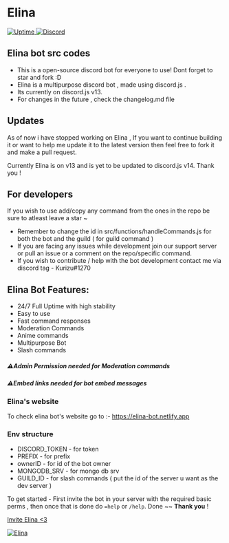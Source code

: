 <p align="center">
            <h1>Elina</h1> </center>
<a href="https://top.gg/bot/842397001954230303">
<img src="https://img.shields.io/uptimerobot/ratio/m790997804-66ac9646a1ea3ae3f97ce201?style=flat-square"
            alt="Uptime">
</a>            
            
<a href="https://discord.gg/Ecy6WpEZsD">
<img alt="Discord" src="https://img.shields.io/discord/782646778347388959?label=Discord">
</a>     
</p>

## Elina bot src codes

- This is a open-source discord bot for everyone to use! Dont forget to star and fork :D
- Elina is a multipurpose discord bot , made using discord.js .
- Its currently on discord.js v13.
- For changes in the future , check the changelog.md file

## Updates
As of now i have stopped working on Elina , If you want to continue building it or want to help me update it to the latest version then feel free to fork it and make a pull request. 

Currently Elina is on v13 and is yet to be updated to discord.js v14.
Thank you !

## For developers

If you wish to use add/copy any command from the ones in the repo be sure to atleast leave a star ~

- Remember to change the id in src/functions/handleCommands.js for both the bot and the guild ( for guild command )
- If you are facing any issues while development join our support server or pull an issue or a comment on the repo/specific command.
- If you wish to contribute / help with the bot development contact me via discord tag - Kurizu#1270

## Elina Bot Features:

- 24/7 Full Uptime with high stability
- Easy to use
- Fast command responses
- Moderation Commands
- Anime commands
- Multipurpose Bot
- Slash commands

##### ⚠Admin Permission needed for Moderation commands

##### ⚠Embed links needed for bot embed messages

### Elina's website 
To check elina bot's website go to :- https://elina-bot.netlify.app

### Env structure

- DISCORD_TOKEN - for token
- PREFIX - for prefix
- ownerID - for id of the bot owner
- MONGODB_SRV - for mongo db srv
- GUILD_ID - for slash commands ( put the id of the server u want as the dev server )

To get started - First invite the bot in your server with the required basic perms , then once that is done do `=help` or `/help`. Done ~~
**Thank you** !

<a href="https://discord.com/oauth2/authorize?client_id=842397001954230303&permissions=1635610131575&scope=bot%20applications.commands">Invite Elina <3</a>

[![Elina](https://images-ext-1.discordapp.net/external/cwWJ910yqrjJyBCDl80ND0lLH3vlxIqAvBbbKLq_04A/%3Fwidth%3D1200%26height%3D393/https/media.discordapp.net/attachments/862619247897477121/862925351851130900/image0.jpg)](https://elina-bot.netlify.app)
